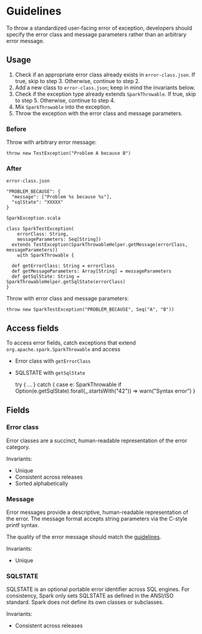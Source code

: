# Guidelines

To throw a standardized user-facing error of exception, developers should specify the error class
and message parameters rather than an arbitrary error message.

## Usage

1. Check if an appropriate error class already exists in `error-class.json`.
   If true, skip to step 3. Otherwise, continue to step 2.
2. Add a new class to `error-class.json`; keep in mind the invariants below.
3. Check if the exception type already extends `SparkThrowable`.
   If true, skip to step 5. Otherwise, continue to step 4.
4. Mix `SparkThrowable` into the exception.
5. Throw the exception with the error class and message parameters.

### Before

Throw with arbitrary error message:

    throw new TestException("Problem A because B")

### After

`error-class.json`

    "PROBLEM_BECAUSE": {
      "message": ["Problem %s because %s"],
      "sqlState": "XXXXX"
    }

`SparkException.scala`

    class SparkTestException(
        errorClass: String,
        messageParameters: Seq[String])
      extends TestException(SparkThrowableHelper.getMessage(errorClass, messageParameters))
        with SparkThrowable {
        
      def getErrorClass: String = errorClass
      def getMessageParameters: Array[String] = messageParameters
      def getSqlState: String = SparkThrowableHelper.getSqlState(errorClass)
    }

Throw with error class and message parameters:

    throw new SparkTestException("PROBLEM_BECAUSE", Seq("A", "B"))

## Access fields

To access error fields, catch exceptions that extend `org.apache.spark.SparkThrowable` and access
  - Error class with `getErrorClass`
  - SQLSTATE with `getSqlState`


    try {
        ...
    } catch {
        case e: SparkThrowable if Option(e.getSqlState).forall(_.startsWith("42")) =>
            warn("Syntax error")
    }

## Fields

### Error class

Error classes are a succinct, human-readable representation of the error category.

Invariants:

- Unique
- Consistent across releases
- Sorted alphabetically

### Message

Error messages provide a descriptive, human-readable representation of the error.
The message format accepts string parameters via the C-style printf syntax.

The quality of the error message should match the
[guidelines](https://spark.apache.org/error-message-guidelines.html).

Invariants:

- Unique

### SQLSTATE

SQLSTATE is an optional portable error identifier across SQL engines.
For consistency, Spark only sets SQLSTATE as defined in the ANSI/ISO standard.
Spark does not define its own classes or subclasses.

Invariants:

- Consistent across releases

